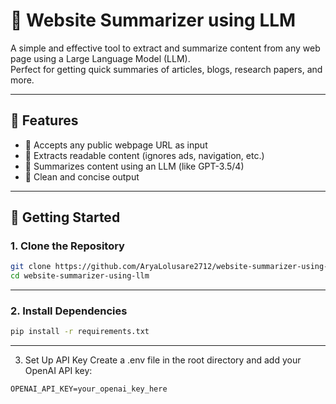 # 🧠 Website Summarizer using LLM

A simple and effective tool to extract and summarize content from any web page using a Large Language Model (LLM).  
Perfect for getting quick summaries of articles, blogs, research papers, and more.

---

## 📌 Features

- 🔗 Accepts any public webpage URL as input
- 📄 Extracts readable content (ignores ads, navigation, etc.)
- 🤖 Summarizes content using an LLM (like GPT-3.5/4)
- 🧹 Clean and concise output

---

## 🚀 Getting Started

### 1. Clone the Repository

```bash
git clone https://github.com/AryaLolusare2712/website-summarizer-using-llm.git
cd website-summarizer-using-llm
```

---

### 2. Install Dependencies

```bash
pip install -r requirements.txt
```

---

3. Set Up API Key
Create a .env file in the root directory and add your OpenAI API key:

```env
OPENAI_API_KEY=your_openai_key_here
```
